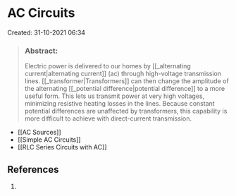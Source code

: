 # AC Circuits
Created: 31-10-2021 06:34

> ### **Abstract:**
> Electric power is delivered to our homes by [[_alternating current|alternating current]] (ac) through high-voltage transmission lines. [[_transformer|Transformers]] can then change the amplitude of the alternating [[_potential difference|potential difference]] to a more useful form. This lets us transmit power at very high voltages, minimizing resistive heating losses in the lines. Because constant potential differences are unaffected by transformers, this capability is more difficult to achieve with direct-current transmission.

* [[AC Sources]]
* [[Simple AC Circuits]]
* [[RLC Series Circuits with AC]]
## References
1. 